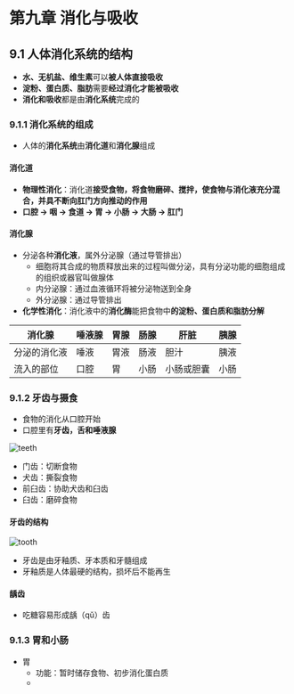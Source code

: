 # 第九章 消化与吸收

## 9.1 人体消化系统的结构

- **水、无机盐、维生素**可以**被人体直接吸收**
- **淀粉、蛋白质、脂肪**需要**经过消化才能被吸收**
- **消化和吸收**都是由**消化系统**完成的

### 9.1.1 消化系统的组成

- 人体的**消化系统**由**消化道**和**消化腺**组成

#### 消化道

- **物理性消化**：消化道**接受食物，将食物磨碎、搅拌，使食物与消化液充分混合，并具不断向肛门方向推动的作用**
- **口腔 → 咽 → 食道 → 胃 → 小肠 → 大肠 → 肛门**

#### 消化腺

- 分泌各种**消化液**，属外分泌腺（通过导管排出）
  - 细胞将其合成的物质释放出来的过程叫做分泌，具有分泌功能的细胞组成的组织或器官叫做腺体
  - 内分泌腺：通过血液循环将被分泌物送到全身
  - 外分泌腺：通过导管排出
- **化学性消化**：消化液中的**消化酶**能把食物中**的淀粉、蛋白质和脂肪分解**

| 消化腺       | 唾液腺 | 胃腺 | 肠腺 | 肝脏       | 胰腺 |
| ------------ | ------ | ---- | ---- | ---------- | ---- |
| 分泌的消化液 | 唾液   | 胃液 | 肠液 | 胆汁       | 胰液 |
| 流入的部位   | 口腔   | 胃   | 小肠 | 小肠或胆囊 | 小肠 |

### 9.1.2 牙齿与摄食

- 食物的消化从口腔开始
- 口腔里有**牙齿，舌和唾液腺**

![teeth](https://i.ibb.co/bBCRfbL/teeth.png)

- 门齿：切断食物
- 犬齿：撕裂食物
- 前臼齿：协助犬齿和臼齿
- 臼齿：磨碎食物                      

#### 牙齿的结构

![tooth](https://i.ibb.co/xhnqzzn/tooth.png)

- 牙齿是由牙釉质、牙本质和牙髓组成
- 牙釉质是人体最硬的结构，损坏后不能再生

#### 龋齿

- 吃糖容易形成龋（qǔ）齿

### 9.1.3 胃和小肠

- 胃
  - 功能：暂时储存食物、初步消化蛋白质
  - 
